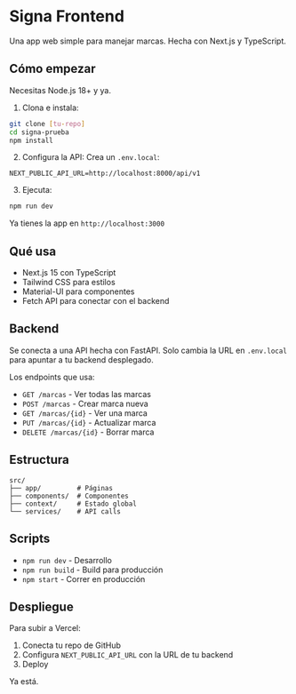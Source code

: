 # Signa Frontend

Una app web simple para manejar marcas. Hecha con Next.js y TypeScript.

## Cómo empezar

Necesitas Node.js 18+ y ya.

1. Clona e instala:

```bash
git clone [tu-repo]
cd signa-prueba
npm install
```

2. Configura la API:
   Crea un `.env.local`:

```env
NEXT_PUBLIC_API_URL=http://localhost:8000/api/v1
```

3. Ejecuta:

```bash
npm run dev
```

Ya tienes la app en `http://localhost:3000`

## Qué usa

- Next.js 15 con TypeScript
- Tailwind CSS para estilos
- Material-UI para componentes
- Fetch API para conectar con el backend

## Backend

Se conecta a una API hecha con FastAPI. Solo cambia la URL en `.env.local` para apuntar a tu backend desplegado.

Los endpoints que usa:

- `GET /marcas` - Ver todas las marcas
- `POST /marcas` - Crear marca nueva
- `GET /marcas/{id}` - Ver una marca
- `PUT /marcas/{id}` - Actualizar marca
- `DELETE /marcas/{id}` - Borrar marca

## Estructura

```
src/
├── app/         # Páginas
├── components/  # Componentes
├── context/     # Estado global
└── services/    # API calls
```

## Scripts

- `npm run dev` - Desarrollo
- `npm run build` - Build para producción
- `npm start` - Correr en producción

## Despliegue

Para subir a Vercel:

1. Conecta tu repo de GitHub
2. Configura `NEXT_PUBLIC_API_URL` con la URL de tu backend
3. Deploy

Ya está.
